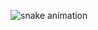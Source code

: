 
<!-- <img align="right" height="190" src="https://camo.githubusercontent.com/0229b9a70223604f859b07d927ddbc467a6d3ec84e33b6eb08b6a7c84af72139/68747470733a2f2f692e70696e696d672e636f6d2f6f726967696e616c732f36652f61352f66642f36656135666435393834373766346562363232353366633330303430333963612e676966"  /> -->

![snake animation](https://github.com/andrii-marchenko-pineal/andrii-marchenko-pinealblob/output/github-contribution-grid-snake2.svg)
